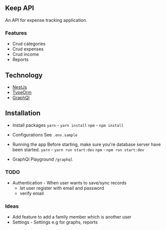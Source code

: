 ## Keep API
An API for expense tracking application.

### Features
* Crud categories
* Crud expenses
* Crud income
* Reports

## Technology
* [NestJs](https://nestjs.com/)
* [TypeOrm](https://typeorm.io/#/entities)
* [GraphQl](https://graphql.org/)

## Installation
* Install packages
    `yarn` - `yarn install`
    `npm` - `npm install`

* Configurations
    See `.env.sample`

* Running the app
    Before starting, make sure you're database server have been started.
    `yarn` - `yarn run start:dev`
    `npm` - `npm run start:dev`
* GraphQl Playground
`/graphql`

### TODO
* Authentication - When user wants to save/sync records
    * let user register with email and password
    * verify email

### Ideas
* Add feature to add a family member which is another user
* Settings - Settings e.g for graphs, reports
